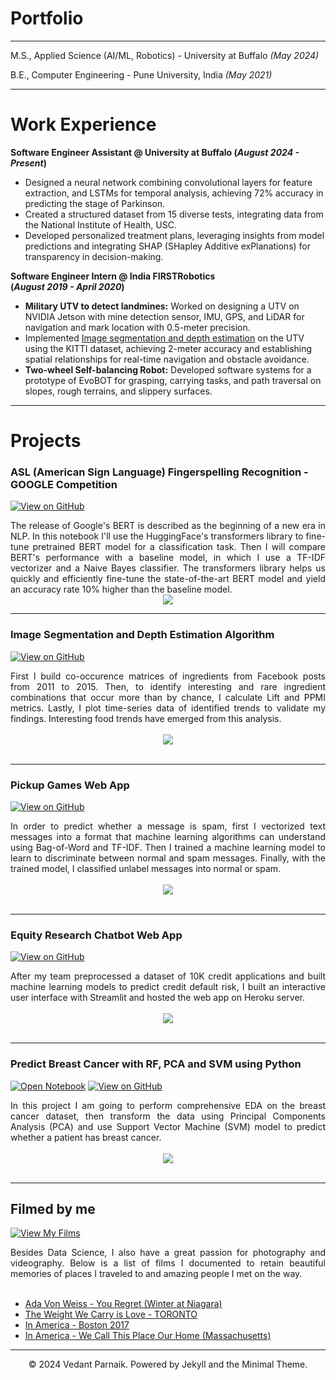 # Portfolio
---

M.S., Applied Science (AI/ML, Robotics) - University at Buffalo _(May 2024)_ <br>

B.E., Computer Engineering - Pune University, India _(May 2021)_

---

# Work Experience
**Software Engineer Assistant @ University at Buffalo (_August 2024 - Present_)**
- Designed a neural network combining convolutional layers for feature extraction, and LSTMs for temporal analysis, achieving 72% accuracy in predicting the stage of Parkinson.
- Created a structured dataset from 15 diverse tests, integrating data from the National Institute of Health, USC.
- Developed personalized treatment plans, leveraging insights from model predictions and integrating SHAP (SHapley Additive exPlanations) for transparency in decision-making.

**Software Engineer Intern @ India FIRSTRobotics <br> (_August 2019 - April 2020_)**
- **Military UTV to detect landmines:** Worked on designing a UTV on NVIDIA Jetson with mine detection sensor, IMU, GPS, and LiDAR for navigation and mark location with 0.5-meter precision.
- Implemented [Image segmentation and depth estimation](https://github.com/vedantparnaik/Image-Segmentation-Depth-Estimation-for-UTV) on the UTV using the KITTI dataset, achieving 2-meter accuracy and establishing spatial relationships for real-time navigation and obstacle avoidance.
- **Two-wheel Self-balancing Robot:** Developed software systems for a prototype of EvoBOT for grasping, carrying tasks, and path traversal on slopes, rough terrains, and slippery surfaces.


---

# Projects 

### ASL (American Sign Language) Fingerspelling Recognition - GOOGLE Competition

[![View on GitHub](https://img.shields.io/badge/GitHub-View_on_GitHub-blue?logo=GitHub)](https://github.com/vedantparnaik/ASL-American-Sign-Language-Fingerspelling-Recognition)

<div style="text-align: justify">The release of Google's BERT is described as the beginning of a new era in NLP. In this notebook I'll use the HuggingFace's transformers library to fine-tune pretrained BERT model for a classification task. Then I will compare BERT's performance with a baseline model, in which I use a TF-IDF vectorizer and a Naive Bayes classifier. The transformers library helps us quickly and efficiently fine-tune the state-of-the-art BERT model and yield an accuracy rate 10% higher than the baseline model.</div>

<center><img src="images/BERT-classification.png"/></center>

---

### Image Segmentation and Depth Estimation Algorithm

[![View on GitHub](https://img.shields.io/badge/GitHub-View_on_GitHub-blue?logo=GitHub)](https://github.com/vedantparnaik/Image-Segmentation-Depth-Estimation-for-UTV)


<div style="text-align: justify">First I build co-occurence matrices of ingredients from Facebook posts from 2011 to 2015. Then, to identify interesting and rare ingredient combinations that occur more than by chance, I calculate Lift and PPMI metrics. Lastly, I plot time-series data of identified trends to validate my findings. Interesting food trends have emerged from this analysis.</div>
<br>
<center><img src="images/fb-food-trends.png"></center>
<br>

---
### Pickup Games Web App

[![View on GitHub](https://img.shields.io/badge/GitHub-View_on_GitHub-blue?logo=GitHub)](https://github.com/vedantparnaik/pickup_gym_website)

<div style="text-align: justify">In order to predict whether a message is spam, first I vectorized text messages into a format that machine learning algorithms can understand using Bag-of-Word and TF-IDF. Then I trained a machine learning model to learn to discriminate between normal and spam messages. Finally, with the trained model, I classified unlabel messages into normal or spam.</div>
<br>
<center><img src="images/detect-spam-nlp.png"/></center>
<br>

---

### Equity Research Chatbot Web App

[![View on GitHub](https://img.shields.io/badge/GitHub-View_on_GitHub-blue?logo=GitHub)](https://github.com/vedantparnaik/Chat-with-PDF--AI-Powered-Chatbot)

<div style="text-align: justify">After my team preprocessed a dataset of 10K credit applications and built machine learning models to predict credit default risk, I built an interactive user interface with Streamlit and hosted the web app on Heroku server.</div>
<br>
<center><img src="images/credit-risk-webapp.png"/></center>
<br>

---
### Predict Breast Cancer with RF, PCA and SVM using Python

[![Open Notebook](https://img.shields.io/badge/Jupyter-Open_Notebook-blue?logo=Jupyter)](projects/breast-cancer.html)
[![View on GitHub](https://img.shields.io/badge/GitHub-View_on_GitHub-blue?logo=GitHub)](https://github.com/chriskhanhtran/predict-breast-cancer-with-rf-pca-svm/blob/master/breast-cancer.ipynb)

<div style="text-align: justify">In this project I am going to perform comprehensive EDA on the breast cancer dataset, then transform the data using Principal Components Analysis (PCA) and use Support Vector Machine (SVM) model to predict whether a patient has breast cancer.</div>
<br>
<center><img src="images/breast-cancer.png"/></center>
<br>

---

## Filmed by me

[![View My Films](https://img.shields.io/badge/YouTube-View_My_Films-grey?logo=youtube&labelColor=FF0000)](https://www.youtube.com/watch?v=vfZwdEWgUPE)

<div style="text-align: justify">Besides Data Science, I also have a great passion for photography and videography. Below is a list of films I documented to retain beautiful memories of places I traveled to and amazing people I met on the way.</div>
<br>

- [Ada Von Weiss - You Regret (Winter at Niagara)](https://www.youtube.com/watch?v=-5esqvmPnHI)
- [The Weight We Carry is Love - TORONTO](https://www.youtube.com/watch?v=vfZwdEWgUPE)
- [In America - Boston 2017](https://www.youtube.com/watch?v=YdXufiebgyc)
- [In America - We Call This Place Our Home (Massachusetts)](https://www.youtube.com/watch?v=jzfcM_iO0FU)

---
<center>© 2024 Vedant Parnaik. Powered by Jekyll and the Minimal Theme.</center>
